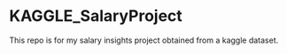 # KAGGLE_SalaryProject
This repo is for my salary insights project obtained from a kaggle dataset. 
